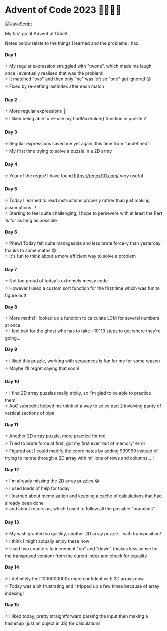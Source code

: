# Advent of Code 2023 🔔🎅🎁🎄
![JavaScript](https://img.shields.io/badge/javascript-%23323330.svg?style=for-the-badge&logo=javascript&logoColor=%23F7DF1E)

My first go at Advent of Code!

Notes below relate to the things I learned and the problems I had.

#### Day 1
⭐ My regular expression struggled with "twone", which made me laugh once I eventually realised that was the problem!\
⭐ It matched "two" and then only "ne" was left so "one" got ignored 😥\
⭐ Fixed by re-setting lastIndex after each match

#### Day 2
⭐ More regular expressions 🧙\
⭐ I liked being able to re-use my findMaxValue() function in puzzle 2

#### Day 3
⭐ Regular expressions saved me yet again, this time from "undefined"!\
⭐ My first time trying to solve a puzzle in a 2D array

#### Day 4
⭐ Year of the regex! I have found https://regex101.com/ very useful

#### Day 5
⭐ Today I learned to read instructions properly rather than just making assumptions...!\
⭐ Starting to feel quite challenging, I hope to persevere with at least the Part 1s for as long as possible

#### Day 6
⭐ Phew! Today felt quite manageable and less brute force-y than yesterday thanks to some maths 😎\
⭐ It's fun to think about a more efficient way to solve a problem

#### Day 7
⭐ Not too proud of today's extremely messy code\
⭐ However I used a custom sort function for the first time which was fun to figure out!

#### Day 8
⭐ More maths! I looked up a function to calculate LCM for several numbers at once.\
⭐ I feel bad for the ghost who has to take ~10^13 steps to get where they're going...

#### Day 9
⭐ I liked this puzzle, working with sequences is fun for me for some reason\
⭐ Maybe I'll regret saying that soon!

#### Day 10
⭐ I find 2D array puzzles really tricky, so I'm glad to be able to practice them!\
⭐ AoC subreddit helped me think of a way to solve part 2 involving parity of vertical sections of pipe

#### Day 11
⭐ Another 2D array puzzle, more practice for me\
⭐ Tried to brute force at first, got my first ever 'out of memory' error\
⭐ Figured out I could modify the coordinates by adding 999999 instead of trying to iterate through a 2D array with millions of rows and columns... !

#### Day 12
⭐ I'm already missing the 2D array puzzles 😂\
⭐ I used loads of help for today\
⭐ I learned about memoization and keeping a cache of calculations that had already been done\
⭐ and about recursion, which I used to follow all the possible "branches"

#### Day 13
⭐ My wish granted so quickly, another 2D array puzzle... with transposition!\
⭐ I think I might actually enjoy these now\
⭐ Used two counters to increment "up" and "down" (makes less sense for the transposed version) from the curent index and check for equality

#### Day 14
⭐ I definitely feel 1000000000x more confident with 2D arrays now\
⭐ Today was a bit frustrating and I tripped up a few times because of array indexing!

#### Day 15
⭐ I liked today, pretty straightforward parsing the input then making a hashmap (just an object in JS) for calculations